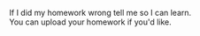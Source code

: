 If I did my homework wrong tell me so I can learn.  
You can upload your homework if you'd like.  

